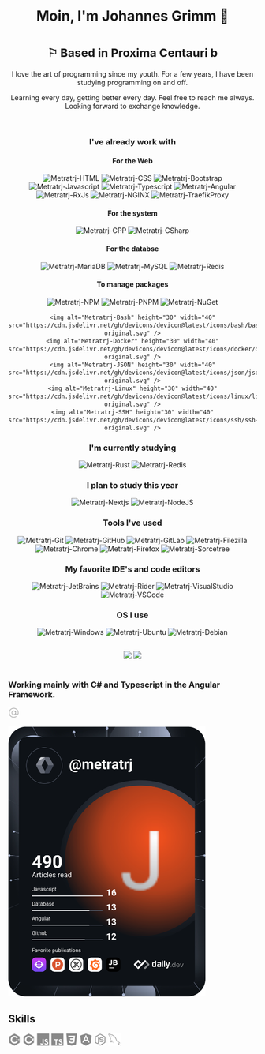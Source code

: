 <h1 align="center">Moin, I'm Johannes Grimm 👋</h1>
<h1 align="center"><small> ⚐ Based in Proxima Centauri b </small></h1>

<p align="center">I love the art of programming since my youth. For a few years, I have been studying programming on and off.</p>

<p align="center">Learning every day, getting better every day. Feel free to reach me always. Looking forward to exchange knowledge.</p>

<div align="center">
  <div style="display: inline_block"><br>
  <h3>I've already work with</h3>
    <h4>For the Web</h4>
      <img alt="Metratrj-HTML" height="30" width="40" src="https://cdn.jsdelivr.net/gh/devicons/devicon@latest/icons/html5/html5-original.svg" />
      <img alt="Metratrj-CSS" height="30" width="40" src="https://cdn.jsdelivr.net/gh/devicons/devicon@latest/icons/css3/css3-original.svg" />
      <img alt="Metratrj-Bootstrap" height="30" width="40" src="https://cdn.jsdelivr.net/gh/devicons/devicon@latest/icons/bootstrap/bootstrap-original.svg" />
      <img alt="Metratrj-Javascript" height="30" width="40" src="https://cdn.jsdelivr.net/gh/devicons/devicon@latest/icons/javascript/javascript-original.svg" />
      <img alt="Metratrj-Typescript" height="30" width="40" src="https://cdn.jsdelivr.net/gh/devicons/devicon@latest/icons/typescript/typescript-original.svg" />
      <img alt="Metratrj-Angular" height="30" width="40" src="https://cdn.jsdelivr.net/gh/devicons/devicon@latest/icons/angular/angular-original.svg" />
      <img alt="Metratrj-RxJs" height="30" width="40" src="https://cdn.jsdelivr.net/gh/devicons/devicon@latest/icons/rxjs/rxjs-original.svg" />
      <img alt="Metratrj-NGINX" height="30" width="40" src="https://cdn.jsdelivr.net/gh/devicons/devicon@latest/icons/nginx/nginx-original.svg" />
      <img alt="Metratrj-TraefikProxy" height="30" width="40" src="https://cdn.jsdelivr.net/gh/devicons/devicon@latest/icons/traefikproxy/traefikproxy-original.svg" />
    <h4>For the system</h4>
      <img alt="Metratrj-CPP" height="30" width="40" src="https://cdn.jsdelivr.net/gh/devicons/devicon@latest/icons/cplusplus/cplusplus-original.svg" />
      <img alt="Metratrj-CSharp" height="30" width="40" src="https://cdn.jsdelivr.net/gh/devicons/devicon@latest/icons/csharp/csharp-original.svg" />
    <h4>For the databse</h4>
      <img alt="Metratrj-MariaDB" height="30" width="40" src="https://cdn.jsdelivr.net/gh/devicons/devicon@latest/icons/mariadb/mariadb-original.svg" />
      <img alt="Metratrj-MySQL" height="30" width="40" src="https://cdn.jsdelivr.net/gh/devicons/devicon@latest/icons/mysql/mysql-original.svg" />
      <img alt="Metratrj-Redis" height="30" width="40" src="https://cdn.jsdelivr.net/gh/devicons/devicon@latest/icons/redis/redis-original.svg" />
    <h4>To manage packages</h4>
    <img alt="Metratrj-NPM" height="30" width="40" src="https://cdn.jsdelivr.net/gh/devicons/devicon@latest/icons/npm/npm-original.svg" />
    <img alt="Metratrj-PNPM" height="30" width="40" src="https://cdn.jsdelivr.net/gh/devicons/devicon@latest/icons/pnpm/pnpm-original.svg" />
    <img alt="Metratrj-NuGet" height="30" width="40" src="https://cdn.jsdelivr.net/gh/devicons/devicon@latest/icons/nuget/nuget-original.svg" />
    
    <img alt="Metratrj-Bash" height="30" width="40" src="https://cdn.jsdelivr.net/gh/devicons/devicon@latest/icons/bash/bash-original.svg" />
    <img alt="Metratrj-Docker" height="30" width="40" src="https://cdn.jsdelivr.net/gh/devicons/devicon@latest/icons/docker/docker-original.svg" />
    <img alt="Metratrj-JSON" height="30" width="40" src="https://cdn.jsdelivr.net/gh/devicons/devicon@latest/icons/json/json-original.svg" />
    <img alt="Metratrj-Linux" height="30" width="40" src="https://cdn.jsdelivr.net/gh/devicons/devicon@latest/icons/linux/linux-original.svg" />
    <img alt="Metratrj-SSH" height="30" width="40" src="https://cdn.jsdelivr.net/gh/devicons/devicon@latest/icons/ssh/ssh-original.svg" />
  </div>

  <h3>I'm currently studying</h3>  
    <img alt="Metratrj-Rust" height="30" width="40" src="https://cdn.jsdelivr.net/gh/devicons/devicon/icons/rust/rust-original.svg" />
    <img alt="Metratrj-Redis" height="30" width="40" src="https://cdn.jsdelivr.net/gh/devicons/devicon@latest/icons/redis/redis-original.svg" />
 <h3>I plan to study this year</h3>  
    <img alt="Metratrj-Nextjs" height="30" width="40" src="https://cdn.jsdelivr.net/gh/devicons/devicon/icons/nextjs/nextjs-original.svg" />
    <img alt="Metratrj-NodeJS" height="30" width="40" src="https://cdn.jsdelivr.net/gh/devicons/devicon/icons/nodejs/nodejs-original.svg" />

  <h3>Tools I've used</h3>
    <img alt="Metratrj-Git" height="30" width="40" src="https://cdn.jsdelivr.net/gh/devicons/devicon/icons/git/git-original.svg" />
    <img alt="Metratrj-GitHub" height="30" width="40" src="https://cdn.jsdelivr.net/gh/devicons/devicon/icons/github/github-original.svg" />
    <img alt="Metratrj-GitLab" height="30" width="40" src="https://cdn.jsdelivr.net/gh/devicons/devicon/icons/gitlab/gitlab-original.svg" />
    <img alt="Metratrj-Filezilla" height="30" width="40" src="https://cdn.jsdelivr.net/gh/devicons/devicon@latest/icons/filezilla/filezilla-original.svg" />
    <img alt="Metratrj-Chrome" height="30" width="40" src="https://cdn.jsdelivr.net/gh/devicons/devicon@latest/icons/chrome/chrome-original.svg" />
    <img alt="Metratrj-Firefox" height="30" width="40" src="https://cdn.jsdelivr.net/gh/devicons/devicon@latest/icons/firefox/firefox-original.svg" />
    <img alt="Metratrj-Sorcetree" height="30" width="40" src="https://cdn.jsdelivr.net/gh/devicons/devicon@latest/icons/sourcetree/sourcetree-original.svg" />
    

  <h3>My favorite IDE's and code editors</h3>
    <img alt="Metratrj-JetBrains" height="30" width="40" src="https://cdn.jsdelivr.net/gh/devicons/devicon@latest/icons/jetbrains/jetbrains-original.svg" />
    <img alt="Metratrj-Rider" height="30" width="40" src="https://cdn.jsdelivr.net/gh/devicons/devicon@latest/icons/rider/rider-original.svg" />
    <img alt="Metratrj-VisualStudio" height="30" width="40" src="https://cdn.jsdelivr.net/gh/devicons/devicon@latest/icons/visualstudio/visualstudio-original.svg" />
    <img alt="Metratrj-VSCode" height="30" width="40" src="https://cdn.jsdelivr.net/gh/devicons/devicon@latest/icons/vscode/vscode-original.svg" />
    

  <h3>OS I use</h3>
    <img alt="Metratrj-Windows" height="30" width="40" src="https://cdn.jsdelivr.net/gh/devicons/devicon@latest/icons/windows11/windows11original.svg" />
    <img alt="Metratrj-Ubuntu" height="30" width="40" src="https://cdn.jsdelivr.net/gh/devicons/devicon@latest/icons/ubuntu/ubuntu-original.svg" />
    <img alt="Metratrj-Debian" height="30" width="40" src="https://cdn.jsdelivr.net/gh/devicons/devicon@latest/icons/debian/debian-original.svg" />
    
</div>
 
##
<div align="center" style="display: inline_block">
  <img height="200em" src="https://github-readme-stats.vercel.app/api?username=Metratrj&show_icons=true&theme=radical">
  <img height="200em" src="https://github-readme-stats.vercel.app/api/top-langs/?username=Metratrj&layout=donut&theme=radical">
</div>







# 
### Working mainly with C# and Typescript in the Angular Framework.



 <a aligh="left" href="mailto:grimmjohannes1998@gmail.com" target="_blank" rel="noreferrer noopener"><img src="https://raw.githubusercontent.com/0xShapeShifter/dev-story/master/public/images/socials/at.svg" alt="Email" width="22" height="22" /></a>  



<a href="https://app.daily.dev/Metratrj"><img src="https://github.com/Metratrj/Metratrj/raw/main/devcard.svg" width="400" alt="Johannes Grimm's Dev Card"/></a>

 ## Skills
   <a href="https://cplusplus.com" target="_blank" rel="noreferrer noopener"><img src="https://raw.githubusercontent.com/0xShapeShifter/dev-story/master/public/images/skills/core/cplus.svg" alt="C++" width="25" height="25" /></a> <a href="https://learn.microsoft.com/en-us/dotnet/csharp/" target="_blank" rel="noreferrer noopener"><img src="https://raw.githubusercontent.com/0xShapeShifter/dev-story/master/public/images/skills/core/csharp.svg" alt="C#" width="25" height="25" /></a> <a href="https://www.javascript.com" target="_blank" rel="noreferrer noopener"><img src="https://raw.githubusercontent.com/0xShapeShifter/dev-story/master/public/images/skills/core/javascript.svg" alt="JavaScript" width="25" height="25" /></a> <a href="https://www.typescriptlang.org" target="_blank" rel="noreferrer noopener"><img src="https://raw.githubusercontent.com/0xShapeShifter/dev-story/master/public/images/skills/core/typescript.svg" alt="Typescript" width="25" height="25" /></a>  <a href="https://css3.com" target="_blank" rel="noreferrer noopener"><img src="https://raw.githubusercontent.com/0xShapeShifter/dev-story/master/public/images/skills/frontend/css3.svg" alt="CSS3" width="25" height="25" /></a> <a href="https://angularjs.org" target="_blank" rel="noreferrer noopener"><img src="https://raw.githubusercontent.com/0xShapeShifter/dev-story/master/public/images/skills/frontend/angular.svg" alt="Angular" width="25" height="25" /></a>  <a href="https://nodejs.org" target="_blank" rel="noreferrer noopener"><img src="https://raw.githubusercontent.com/0xShapeShifter/dev-story/master/public/images/skills/backend/nodejs.svg" alt="NodeJS" width="25" height="25" /></a> <a href="https://www.mysql.com" target="_blank" rel="noreferrer noopener"><img src="https://raw.githubusercontent.com/0xShapeShifter/dev-story/master/public/images/skills/backend/mysql.svg" alt="MySQL" width="25" height="25" /></a> 
